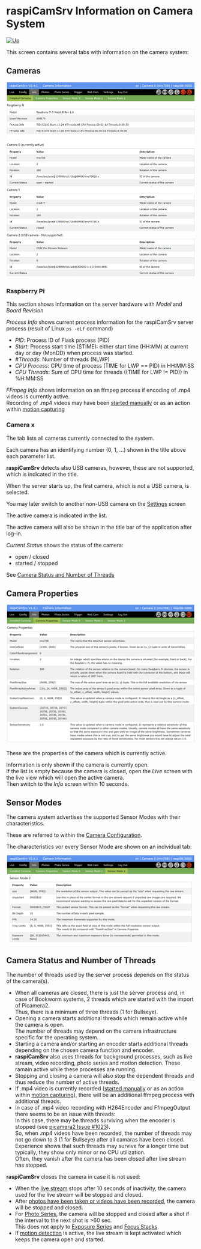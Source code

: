 # raspiCamSrv Information on Camera System

[![Up](img/goup.gif)](./UserGuide.md)

This screen contains several tabs with information on the camera system:

## Cameras

![Cameras](img/Info-Cameras.jpg)

### Raspberry Pi

This section shows information on the server hardware with *Model* and *Board Revision*

*Process Info* shows current process information for the raspiCamSrv server process (result of Linux ```ps -eLf``` command)
- *PID*: Process ID of Flask process (PID)
- *Start*: Process start time (STIME): either start time (HH:MM) at current day or day (MonDD) when process was started.
- *#Threads*: Number of threads (NLWP)
- *CPU Process*: CPU time of process (TIME for LWP == PID) in HH:MM:SS
- *CPU Threads*: Sum of CPU time for threads ((TIME for LWP != PID)) in %H:MM:SS

*FFmpeg Info* shows information on an ffmpeg process if encoding of .mp4 videos is currently active.   
Recording of .mp4 videos may have been [started manually](./Phototaking.md) or as an action within [motion capturing](./Trigger.md)

### Camera x

The tab lists all cameras currently connected to the system.

Each camera has an identifying number (0, 1, ...) shown in the title above each parameter list.

**raspiCamSrv** detects also USB cameras, however, these are not supported, which is indicated in the title.

When the server starts up, the first camera, which is not a USB camera, is selected.

You may later switch to another non-USB camera on the [Settings](./Settings.md) screen

The active camera is indicated in the list.

The active camera will also be shown in the title bar of the application after log-in.

*Current Status* shows the status of the camera:
- open / closed
- started / stopped

See [Camera Status and Number of Threads](#camera-status-and-number-of-threads)

## Camera Properties

![Camera Properties](img/Info-CamProps.jpg)

These are the properties of the camera which is currently active.

Information is only shown if the camera is currently open.    
If the list is empty because the camera is closed, open the *Live* screen with the live view which will open the active camera.   
Then switch to the *Info* screen within 10 seconds.

## Sensor Modes

The camera system advertises the supported Sensor Modes with their characteristics.

These are referred to within the [Camera Configuration](./Configuration.md).

The characteristics vor every Sensor Mode are shown on an individual tab:

![Sensor Mode](img/Info_SensorMode.jpg)

## Camera Status and Number of Threads

The number of threads used by the server process depends on the status of the camera(s).

- When all cameras are closed, there is just the server process and, in case of Bookworm systems, 2 threads which are started with the import of Picamera2.    
Thus, there is a minimum of three threads (1 for Bullseye).
- Opening a camera starts additional threads which remain active while the camera is open.   
The number of threads may depend on the camera infrastructure specific for the operating system.
- Starting a camera and/or starting an encoder starts additional threads depending on the chosen camera function and encoder.
- **raspiCamSrv** also uses threads for background processes, such as live stream, video recording, photo series and motion detection. These ramain active while these processes are running.
- Stopping and closing a camera will also stop the dependent threads and thus reduce the number of active threads.
- If .mp4 video is currently recorded ([started manually](./Phototaking.md) or as an action within [motion capturing](./Trigger.md)), there will be an additional ffmpeg process with additional threads.
- In case of .mp4 video recording with H264Encoder and FfmpegOutput there seems to be an issue with threads:    
In this case, there may be threads surviving when the encoder is stopped (see [picamera2 Issue #1023](https://github.com/raspberrypi/picamera2/issues/1023)).   
So, when .mp4 videos have been recorded, the number of threads may not go down to 3 (1 for Bullseye) after all camaras have been closed.   
Experience shows that such threads may survive for a longer time but typically, they show only minor or no CPU utilization.   
Often, they vanish after the camera has been closed after live stream has stopped.

**raspiCamSrv** closes the camera in case it is not used:

- When the [live stream](./LiveScreen.md) stops after 10 seconds of inactivity, the camera used for the live stream will be stopped and closed.
- After [photos have been taken or videos have been recorded](Phototaking.md), the camera will be stopped and closed.
- For [Photo Series](./PhotoSeries.md), the camera will be stopped and closed after a shot if the interval to the next shot is >60 sec.   
This does not apply to [Exposure Series](./PhotoSeriesExp.md) and [Focus Stacks](./PhotoSeriesFocus.md).
- If [motion detection](./Trigger.md) is active, the live stream is kept activated which keeps the camera open and started.

